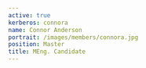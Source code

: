 ```yaml
--- 
active: true
kerberos: connora
name: Connor Anderson
portrait: /images/members/connora.jpg
position: Master 
title: MEng. Candidate
--- 
```

